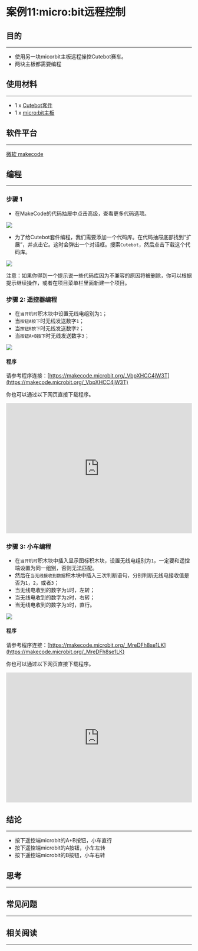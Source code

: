 # 案例11:micro:bit远程控制

## 目的
---
- 使用另一块micorbit主板远程操控Cutebot赛车。
- 两块主板都需要编程

## 使用材料
---
- 1 x [Cutebot套件](https://www.elecfreaks.com/store/cute-bot.html)
- 1 x [micro:bit主板](https://item.taobao.com/item.htm?spm=a1z10.1-c-s.w5003-18615042388.1.410d58b3rNtft8&id=562621059348&scene=taobao_shop)

## 软件平台
---
[微软 makecode](https://makecode.microbit.org/#)

## 编程
---
### 步骤 1
- 在MakeCode的代码抽屉中点击高级，查看更多代码选项。

![](./images/cutebot-pk-1.png)

- 为了给Cutebot套件编程，我们需要添加一个代码库。在代码抽屉底部找到“扩展”，并点击它。这时会弹出一个对话框。搜索`Cutebot`，然后点击下载这个代码库。

![](./images/cutebot-pk-11.png)

注意：如果你得到一个提示说一些代码库因为不兼容的原因将被删除，你可以根据提示继续操作，或者在项目菜单栏里面新建一个项目。

### 步骤 2: 遥控器编程

- 在`当开机时`积木块中设置无线电组别为`1`；
- 当`按钮A按下`时无线发送数字`1`；
- 当`按钮B按下`时无线发送数字`2`；
- 当`按钮A+B按下`时无线发送数字`3`；

![](./images/case_11_01.png)

#### 程序

请参考程序连接：[https://makecode.microbit.org/_VbpXHCC4jW3T](https://makecode.microbit.org/_VbpXHCC4jW3T)

你也可以通过以下网页直接下载程序。

<div style="position:relative;height:0;padding-bottom:70%;overflow:hidden;">
<iframe style="position:absolute;top:0;left:0;width:100%;height:100%;" src="https://makecode.microbit.org/#pub:https://makecode.microbit.org/_VbpXHCC4jW3T" frameborder="0" sandbox="allow-popups allow-forms allow-scripts allow-same-origin">
</iframe>
</div>  

### 步骤 3: 小车编程

- 在`当开机时`积木块中插入显示图标积木块，设置无线电组别为`1`，一定要和遥控端设置为同一组别，否则无法匹配。
- 然后在`当无线接收到数据`积木块中插入三次判断语句，分别判断无线电接收值是否为`1`，`2`，或者`3`；
- 当无线电收到的数字为`1`时，左转；
- 当无线电收到的数字为`2`时，右转；
- 当无线电收到的数字为`3`时，直行。

![](./images/case_11_02.png)

#### 程序

请参考程序连接：[https://makecode.microbit.org/_MreDFh8se1LK](https://makecode.microbit.org/_MreDFh8se1LK)

你也可以通过以下网页直接下载程序。

<div style="position:relative;height:0;padding-bottom:70%;overflow:hidden;">
<iframe style="position:absolute;top:0;left:0;width:100%;height:100%;" src="https://makecode.microbit.org/#pub:https://makecode.microbit.org/_MreDFh8se1LK" frameborder="0" sandbox="allow-popups allow-forms allow-scripts allow-same-origin">
</iframe>
</div>  

## 结论
---
- 按下遥控端microbit的A+B按钮，小车直行
- 按下遥控端microbit的A按钮，小车左转
- 按下遥控端microbit的B按钮，小车右转

## 思考
---
## 常见问题
---
## 相关阅读  
---
